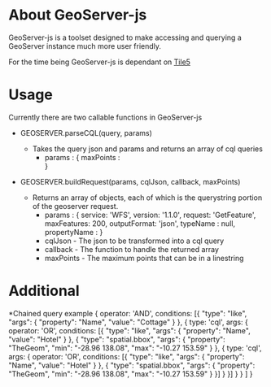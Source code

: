 # About GeoServer-js

GeoServer-js is a toolset designed to make accessing and querying a GeoServer instance much more user friendly.

For the time being GeoServer-js is dependant on [Tile5](https://github.com/sidelab/tile5)

# Usage

Currently there are two callable functions in GeoServer-js 

* GEOSERVER.parseCQL(query, params)
    * Takes the query json and params and returns an array of cql queries
        * params : {
            maxPoints :  
        } 
        
* GEOSERVER.buildRequest(params, cqlJson, callback, maxPoints)
    * Returns an array of objects, each of which is the querystring portion of the geoserver request.
        * params : {
            service: 'WFS',
			version: '1.1.0',
			request: 'GetFeature',
			maxFeatures: 200,
			outputFormat: 'json',
			typeName : null,
			propertyName : 
        }
        * cqlJson - The json to be transformed into a cql query
        * callback - The function to handle the returned array
        * maxPoints - The maximum points that can be in a linestring

# Additional
*Chained query example
    {
        operator: 'AND',
        conditions: [{
            "type": "like",
            "args": {
                "property": "Name",
                "value": "Cottage"
            }
        }, {
            type: 'cql',
            args: {
                operator: 'OR',
                conditions: [{
                    "type": "like",
                    "args": {
                        "property": "Name",
                        "value": "Hotel"
                    }
                }, {
                    "type": "spatial.bbox",
                    "args": {
                        "property": "TheGeom",
                        "min": "-28.96 138.08",
                        "max": "-10.27 153.59"
                    }
                },  {
                    type: 'cql',
                    args: {
                        operator: 'OR',
                        conditions: [{
                            "type": "like",
                            "args": {
                                "property": "Name",
                                "value": "Hotel"
                            }
                        }, {
                            "type": "spatial.bbox",
                            "args": {
                                "property": "TheGeom",
                                "min": "-28.96 138.08",
                                "max": "-10.27 153.59"
                            }
                        }]
                    }
                    }]
            }
        }
        ]
    }

